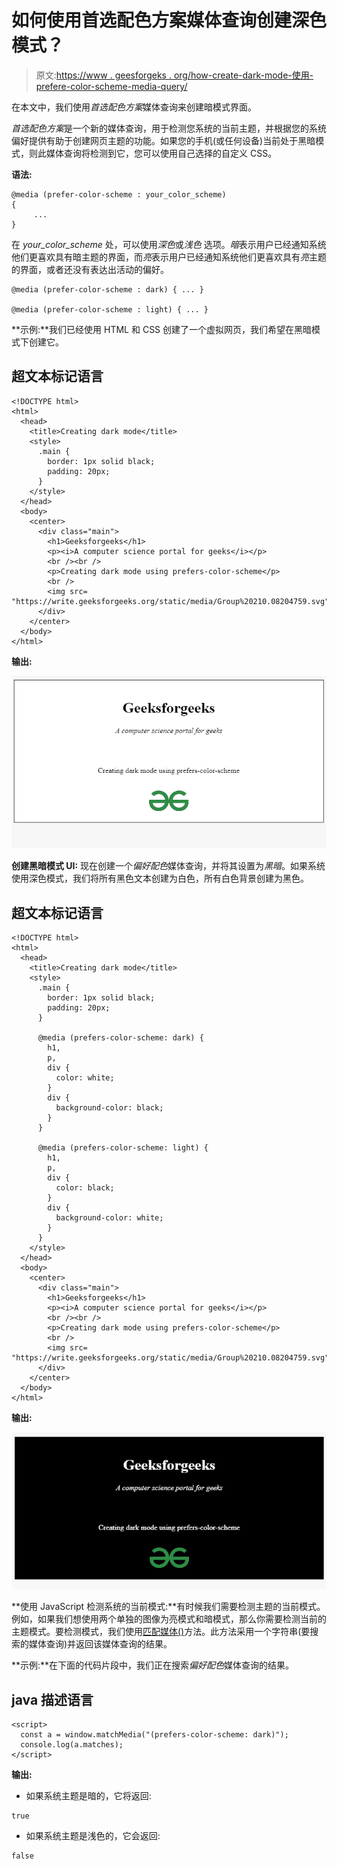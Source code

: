 # 如何使用首选配色方案媒体查询创建深色模式？

> 原文:[https://www . geesforgeks . org/how-create-dark-mode-使用-prefere-color-scheme-media-query/](https://www.geeksforgeeks.org/how-to-create-dark-mode-using-prefer-color-scheme-media-query/)

在本文中，我们使用*首选配色方案*媒体查询来创建暗模式界面。

*首选配色方案*是一个新的媒体查询，用于检测您系统的当前主题，并根据您的系统偏好提供有助于创建网页主题的功能。如果您的手机(或任何设备)当前处于黑暗模式，则此媒体查询将检测到它，您可以使用自己选择的自定义 CSS。

**语法:**

```htmlhtml
@media (prefer-color-scheme : your_color_scheme)
{
     ...
}
```

在 *your_color_scheme* 处，可以使用*深色*或*浅色* 选项。*暗*表示用户已经通知系统他们更喜欢具有暗主题的界面，而*亮*表示用户已经通知系统他们更喜欢具有*亮*主题的界面，或者还没有表达出活动的偏好。

```htmlhtml
@media (prefer-color-scheme : dark) { ... } 

@media (prefer-color-scheme : light) { ... }
```

**示例:**我们已经使用 HTML 和 CSS 创建了一个虚拟网页，我们希望在黑暗模式下创建它。

## 超文本标记语言

```htmlhtml
<!DOCTYPE html>
<html>
  <head>
    <title>Creating dark mode</title>
    <style>
      .main {
        border: 1px solid black;
        padding: 20px;
      }
    </style>
  </head>
  <body>
    <center>
      <div class="main">
        <h1>Geeksforgeeks</h1>
        <p><i>A computer science portal for geeks</i></p>
        <br /><br />
        <p>Creating dark mode using prefers-color-scheme</p>
        <br />
        <img src=
"https://write.geeksforgeeks.org/static/media/Group%20210.08204759.svg"/>
      </div>
    </center>
  </body>
</html>
```

**输出:**

![](img/3f01fa06ccc13422895f578bf0c39bb5.png)

**创建黑暗模式 UI:** 现在创建一个*偏好配色*媒体查询，并将其设置为*黑暗*。如果系统使用深色模式，我们将所有黑色文本创建为白色，所有白色背景创建为黑色。

## 超文本标记语言

```htmlhtml
<!DOCTYPE html>
<html>
  <head>
    <title>Creating dark mode</title>
    <style>
      .main {
        border: 1px solid black;
        padding: 20px;
      }

      @media (prefers-color-scheme: dark) {
        h1,
        p,
        div {
          color: white;
        }
        div {
          background-color: black;
        }
      }

      @media (prefers-color-scheme: light) {
        h1,
        p,
        div {
          color: black;
        }
        div {
          background-color: white;
        }
      }
    </style>
  </head>
  <body>
    <center>
      <div class="main">
        <h1>Geeksforgeeks</h1>
        <p><i>A computer science portal for geeks</i></p>
        <br /><br />
        <p>Creating dark mode using prefers-color-scheme</p>
        <br />
        <img src=
"https://write.geeksforgeeks.org/static/media/Group%20210.08204759.svg"/>
      </div>
    </center>
  </body>
</html>
```

**输出:**

![](img/2839d9866d93d834f5fee019addf0157.png)

**使用 JavaScript 检测系统的当前模式:**有时候我们需要检测主题的当前模式。例如，如果我们想使用两个单独的图像为亮模式和暗模式，那么你需要检测当前的主题模式。要检测模式，我们使用[匹配媒体()](https://www.geeksforgeeks.org/html-window-matchmedia-method/)方法。此方法采用一个字符串(要搜索的媒体查询)并返回该媒体查询的结果。

**示例:**在下面的代码片段中，我们正在搜索*偏好配色*媒体查询的结果。

## java 描述语言

```htmlhtml
<script>
  const a = window.matchMedia("(prefers-color-scheme: dark)");
  console.log(a.matches);
</script>
```

**输出:**

*   如果系统主题是暗的，它将返回:

```htmlhtml
true
```

*   如果系统主题是浅色的，它会返回:

```htmlhtml
false
```